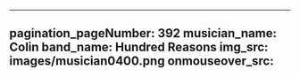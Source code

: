 ------
pagination_pageNumber: 392
musician_name: Colin
band_name: Hundred Reasons
img_src: images/musician0400.png
onmouseover_src: 
------